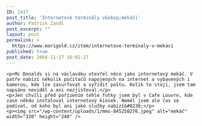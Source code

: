 ```yaml
---
ID: 1417
post_title: 'Internetové terminály v&nbsp;mekáči'
author: Patrick Zandl
post_excerpt: ""
layout: post
permalink: >
  https://www.marigold.cz/item/internetove-terminaly-v-mekaci
published: true
post_date: 2004-11-27 16:01:27
---
```

	<p>Mc Donalds si na václaváku otevřel něco jako internetový mekáč. V patře nabízí několik počítačů napojených na internet a vybavených i kamerou, kde lze zasurfovat a vyřídit poštu. Kolik to stojí, jsem tam napsáno neviděl a ani nezjišťoval.</p>
	<p>Jen chvíli před pořízením téhle fotky jsem byl v Cafe Louvre, kde zase někdo instaloval internetový kiosek. Neměl jsem ale čas se podívat, od koho byl ani jaké služby nabízí&#8230;</p>
	<p><img src="/wp-content/uploads/1/mms-845250276.jpeg" alt="mekáč" width="320" height="240" />
</p>